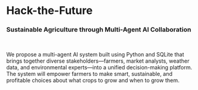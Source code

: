 # Hack-the-Future
<h3>Sustainable Agriculture through Multi-Agent Al Collaboration</h3><br>
<p>We propose a multi-agent Al system built using Python and SQLite that brings
together diverse stakeholders—farmers, market analysts, weather data, and
environmental experts—into a unified decision-making platform. The system will
empower farmers to make smart, sustainable, and profitable choices about what
crops to grow and when to grow them.</p>


